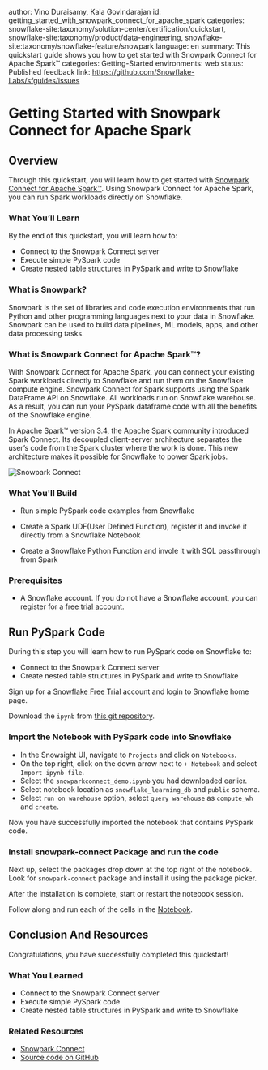 author: Vino Duraisamy, Kala Govindarajan
id: getting_started_with_snowpark_connect_for_apache_spark
categories: snowflake-site:taxonomy/solution-center/certification/quickstart, snowflake-site:taxonomy/product/data-engineering, snowflake-site:taxonomy/snowflake-feature/snowpark
language: en
summary: This quickstart guide shows you how to get started with Snowpark Connect for Apache Spark™ categories: Getting-Started
environments: web
status: Published
feedback link: https://github.com/Snowflake-Labs/sfguides/issues

# Getting Started with Snowpark Connect for Apache Spark
<!-- ------------------------ -->

## Overview

Through this quickstart, you will learn how to get started with [Snowpark Connect for Apache Spark™](https://www.snowflake.com/en/blog/snowpark-connect-apache-spark-preview/). Using Snowpark Connect for Apache Spark, you can run Spark workloads directly on Snowflake.

### What You’ll Learn

By the end of this quickstart, you will learn how to:

* Connect to the Snowpark Connect server
* Execute simple PySpark code
* Create nested table structures in PySpark and write to Snowflake

### What is Snowpark?

Snowpark is the set of libraries and code execution environments that run Python and other programming languages next to your data in Snowflake. Snowpark can be used to build data pipelines, ML models, apps, and other data processing tasks.

### What is Snowpark Connect for Apache Spark™?

With Snowpark Connect for Apache Spark, you can connect your existing Spark workloads directly to Snowflake and run them on the Snowflake compute engine. Snowpark Connect for Spark supports using the Spark DataFrame API on Snowflake. All workloads run on Snowflake warehouse. As a result, you can run your PySpark dataframe code with all the benefits of the Snowflake engine.

In Apache Spark™ version 3.4, the Apache Spark community introduced Spark Connect. Its decoupled client-server architecture separates the user’s code from the Spark cluster where the work is done. This new architecture makes it possible for Snowflake to power Spark jobs.

![Snowpark Connect](assets/snowpark_connect.png)

### What You'll Build

* Run simple PySpark code examples from Snowflake

* Create a Spark UDF(User Defined Function), register it and invoke it directly from a Snowflake Notebook

* Create a Snowflake Python Function and invole it with SQL passthrough from Spark

### Prerequisites

* A Snowflake account. If you do not have a Snowflake account, you can register for a [free trial account](https://signup.snowflake.com/).

<!-- ------------------------ -->
## Run PySpark Code


During this step you will learn how to run PySpark code on Snowflake to:

* Connect to the Snowpark Connect server
* Create nested table structures in PySpark and write to Snowflake

Sign up for a [Snowflake Free Trial](https://signup.snowflake.com/) account and login to Snowflake home page. 

Download the `ipynb` from [this git repository](https://github.com/Snowflake-Labs/sf-samples/blob/main/samples/snowpark_connect/snowparkconnect_demo.ipynb).

### Import the Notebook with PySpark code into Snowflake

* In the Snowsight UI, navigate to `Projects` and click on `Notebooks`.
* On the top right, click on the down arrow next to `+ Notebook` and select `Import ipynb file`.
* Select the `snowparkconnect_demo.ipynb` you had downloaded earlier.
* Select notebook location as `snowflake_learning_db` and `public` schema.
* Select `run on warehouse` option, select `query warehouse` as `compute_wh` and `create`.

Now you have successfully imported the notebook that contains PySpark code.

### Install snowpark-connect Package and run the code

Next up, select the packages drop down at the top right of the notebook. Look for `snowpark-connect` package and install it using the package picker.

After the installation is complete, start or restart the notebook session.

Follow along and run each of the cells in the [Notebook](https://github.com/Snowflake-Labs/sf-samples/blob/main/samples/snowpark_connect/snowparkconnect_demo.ipynb).

<!-- ------------------------ -->
## Conclusion And Resources


Congratulations, you have successfully completed this quickstart! 

### What You Learned

* Connect to the Snowpark Connect server
* Execute simple PySpark code
* Create nested table structures in PySpark and write to Snowflake

### Related Resources

* [Snowpark Connect](https://docs.snowflake.com/en/developer-guide/snowpark-connect/snowpark-connect-overview)   
* [Source code on GitHub](https://github.com/Snowflake-Labs/sf-samples/blob/main/samples/snowpark_connect/snowparkconnect_demo.ipynb)  
